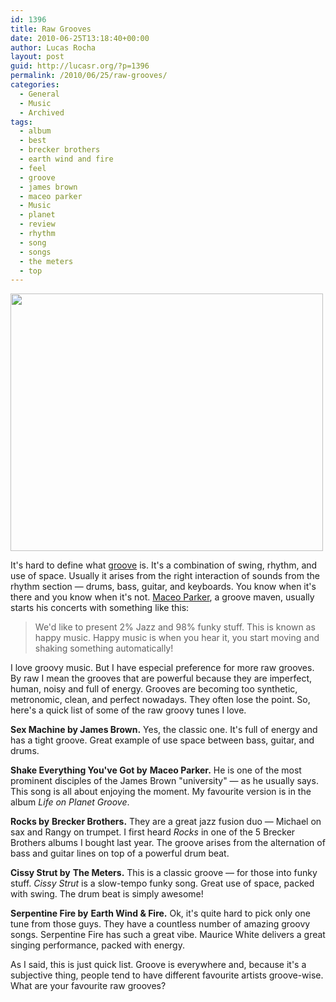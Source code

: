 ```yaml
---
id: 1396
title: Raw Grooves
date: 2010-06-25T13:18:40+00:00
author: Lucas Rocha
layout: post
guid: http://lucasr.org/?p=1396
permalink: /2010/06/25/raw-grooves/
categories:
  - General
  - Music
  - Archived
tags:
  - album
  - best
  - brecker brothers
  - earth wind and fire
  - feel
  - groove
  - james brown
  - maceo parker
  - Music
  - planet
  - review
  - rhythm
  - song
  - songs
  - the meters
  - top
---
```

<img class="alignnone size-full wp-image-1473" src="http://lucasr.org/wp-content/uploads/2010/06/brown.jpg" width="500" height="412" srcset="http://lucasr.org/wp-content/uploads/2010/06/brown-300x247.jpg 300w, http://lucasr.org/wp-content/uploads/2010/06/brown.jpg 500w" sizes="(max-width: 500px) 100vw, 500px" />

It's hard to define what [groove](http://en.wikipedia.org/wiki/Groove_(music))
is. It's a combination of swing, rhythm, and use of space. Usually it arises
from the right interaction of sounds from the rhythm section — drums, bass,
guitar, and keyboards. You know when it's there and you know when it's
not. [Maceo Parker](http://en.wikipedia.org/wiki/Maceo_Parker), a groove
maven, usually starts his concerts with something like this:

> We'd like to present 2% Jazz and 98% funky stuff. This is known as happy
> music. Happy music is when you hear it, you start moving and shaking
> something automatically!

I love groovy music. But I have especial preference for more raw grooves. By
raw I mean the grooves that are powerful because they are imperfect, human,
noisy and full of energy. Grooves are becoming too synthetic,
metronomic, clean, and perfect nowadays. They often lose the point. So,
here's a quick list of some of the raw groovy tunes I love.

**Sex Machine by James Brown.** Yes, the classic one. It's full of energy and
has a tight groove. Great example of use space between bass, guitar, and drums.

**Shake Everything You've Got by** **Maceo Parker.** He is one of the most
prominent disciples of the James Brown "university" — as he usually says. This
song is all about enjoying the moment. My favourite version is in the album
_Life on Planet Groove_.

**Rocks by** **Brecker Brothers.** They are a great jazz fusion duo — Michael
on sax and Rangy on trumpet. I first heard _Rocks_ in one of the 5 Brecker
Brothers albums I bought last year. The groove arises from the alternation of
bass and guitar lines on top of a powerful drum beat.

**Cissy Strut by** **The Meters.** This is a classic groove — for those into
funky stuff. _Cissy Strut_ is a slow-tempo funky song. Great use of space,
packed with swing. The drum beat is simply awesome!

**Serpentine Fire by** **Earth Wind & Fire.** Ok, it's quite hard to pick only
one tune from those guys. They have a countless number of amazing groovy songs.
Serpentine Fire has such a great vibe. Maurice White delivers a great singing
performance, packed with energy.

As I said, this is just quick list. Groove is everywhere and, because it's a
subjective thing, people tend to have different favourite artists groove-wise.
What are your favourite raw grooves?
